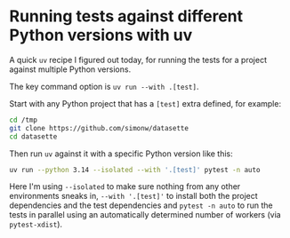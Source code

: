 # Running tests against different Python versions with uv

A quick `uv` recipe I figured out today, for running the tests for a project against multiple Python versions.

The key command option is `uv run --with .[test]`.

Start with any Python project that has a `[test]` extra defined, for example:

```bash
cd /tmp
git clone https://github.com/simonw/datasette
cd datasette
```
Then run `uv` against it with a specific Python version like this:

```bash
uv run --python 3.14 --isolated --with '.[test]' pytest -n auto
```
Here I'm using `--isolated` to make sure nothing from any other environments sneaks in, `--with '.[test]'` to install both the project dependencies and the test dependencies and `pytest -n auto` to run the tests in parallel using an automatically determined number of workers (via `pytest-xdist`).
